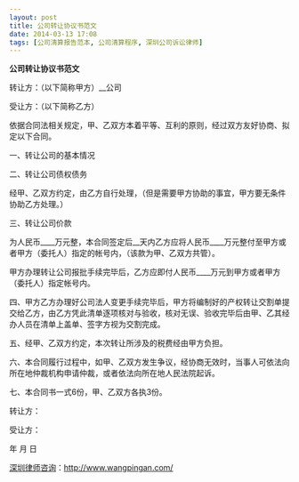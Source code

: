 ```yaml
---
layout: post
title: 公司转让协议书范文
date: 2014-03-13 17:08
tags: [公司清算报告范本, 公司清算程序, 深圳公司诉讼律师]
---
```

<strong>公司转让协议书范文</strong>

转让方：（以下简称甲方）__公司

受让方：（以下简称乙方）

依据合同法相关规定，甲、乙双方本着平等、互利的原则，经过双方友好协商、拟定以下合同。

一、转让公司的基本情况

二、转让公司债权债务

经甲、乙双方约定，由乙方自行处理，（但是需要甲方协助的事宜，甲方要无条件协助乙方处理。）

三、转让公司价款

为人民币____万元整，本合同签定后__天内乙方应将人民币____万元整付至甲方或者甲方（委托人）指定的帐号内，（该款为甲、乙双方共管）。

甲方办理转让公司报批手续完毕后，乙方应即付人民币____万元到甲方或者甲方（委托人）指定帐号内。

四、甲方乙方办理好公司法人变更手续完毕后，甲方将编制好的产权转让交割单提交给乙方，由乙方凭此清单逐项核对与验收，核对无误、验收完毕后由甲、乙其经办人员在清单上盖单、签字方视为交割完成。

五、经甲、乙双方约定，本次转让所涉及的税费经由甲方负担。

六、本合同履行过程中，如甲、乙双方发生争议，经协商无效时，当事人可依法向所在地仲裁机构申请仲裁，或者依法向所在地人民法院起诉。

七、本合同书一式6份，甲、乙双方各执3份。

转让方：

受让方：

年 月 日

<a href="http://www.wangpingan.com/">深圳律师咨询</a>：<a href="http://www.wangpingan.com/">http://www.wangpingan.com/</a>

